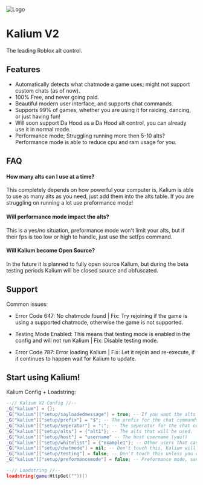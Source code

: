 
![Logo](https://casualdev.xyz/kalium.png)


# Kalium V2

The leading Roblox alt control.


## Features

- Automatically detects what chatmode a game uses; might not support custom chats (as of now).
- 100% Free, and never going paid.
- Beautiful modern user interface, and supports chat commands.
- Supports 99% of games, whether you are using it for raiding, dancing, or just having fun!
- Will soon support Da  Hood as a Da Hood alt control, you can already use it in normal mode. 
- Performance mode; Struggling running more then 5-10 alts? Performance mode is able to reduce cpu and ram usage for you.

## FAQ

#### How many alts can I use at a time?

This completely depends on how powerful your computer is, Kalium is able to use as many alts as you need, just add them into the alts table. If you are struggling on running a lot use preformance mode!

#### Will performance mode impact the alts?

This is a yes/no situation, preformance mode won't limit your alts, but if their fps is too low or high to handle, just use the setfps command.

#### Will Kalium become Open Source?

In the future it is planned to fully open source Kalium, but during the beta testing periods Kalium will be closed source and obfuscated.


## Support

Common issues:

- Error Code 647: No chatmode found | Fix: Try rejoining if the game is using a supported chatmode, otherwise the game is not supported.

- Testing Mode Enabled: This means that testing mode is enabled in the config and will not run Kalium | Fix: Disable testing mode.

- Error Code 787: Error loading Kalium | Fix: Let it rejoin and re-execute, if it continues to happen wait for Kalium to update.

## Start using Kalium!

Kalium Config + Loadstring:

```lua
--// Kalium V2 Config //--
_G["kalium"] = {};
_G["kalium"]["setup/sayloadedmessage"] = true; -- If you want the alts to send a message when Kalium is loaded, set this to true.
_G["kalium"]["setup/prefix"] = "$"; -- The prefix for the chat commands.
_G["kalium"]["setup/seperator"] = ":"; -- The seperator for the chat commands.
_G["kalium"]["setup/alts"] = {"alt1"}; -- The alts that will be used.
_G["kalium"]["setup/host"] = "username" -- The host username (you!)
_G["kalium"]["setup/whitelist"] = {"example1"}; -- Other users that can use Kalium.
_G["kalium"]["setup/chatmode"] = nil; -- Don't touch this, Kalium will set it automatically.
_G["kalium"]["setup/testing"] = false; -- Don't touch this unless you don't want Kalium to load or are debugging.
_G["kalium"]["setup/preformancemode"] = false; -- Preformance mode, saves cpu and ram but might slow down Kalium.

--// Loadstring //--
loadstring(game:HttpGet(""))()
```
